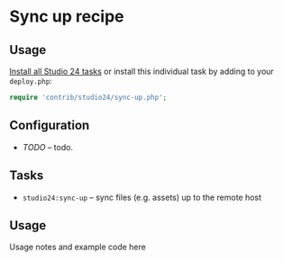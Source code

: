 # Sync up recipe

## Usage

[Install all Studio 24 tasks](../README.md#installation) or install this individual task by adding to your `deploy.php`:

```php
require 'contrib/studio24/sync-up.php';
```

## Configuration

- *TODO* – todo.

## Tasks

- `studio24:sync-up` – sync files (e.g. assets) up to the remote host

## Usage

Usage notes and example code here





